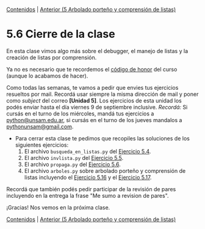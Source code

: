 [Contenidos](../Contenidos.md) \| [Anterior (5 Arbolado porteño y comprensión de listas)](05_Arboles2_LC.md)

# 5.6 Cierre de la clase

En esta clase vimos algo más sobre el debugger, el manejo de listas y la creación de listas por comprensión.

Ya no es necesario que te recordemos el [código de honor](../Codigo.md) del curso (aunque lo acabamos de hacer).

Como todas las semanas, te vamos a pedir que envies tus ejercicios resueltos por mail. Recordá usar siempre la misma dirección de mail y poner como *subject* del correo **[Unidad 5]**. Los ejercicios de esta unidad los podés enviar hasta el día viernes 9 de septiembre inclusive. *Recordá:* Si cursás en el turno de los miércoles, mandá tus ejercicios a python@unsam.edu.ar, si cursás en el turno de los jueves mandalos a pythonunsam@gmail.com.


* Para cerrar esta clase te pedimos que recopiles las soluciones de los siguientes ejercicios:
    1. El archivo `busqueda_en_listas.py` del [Ejercicio 5.4](../05_Listas/02_IteradoresLista.md#ejercicio-54-busqueda-de-maximo-y-minimo).
    2. El archivo `invlista.py` del [Ejercicio 5.5](../05_Listas/02_IteradoresLista.md#ejercicio-55-invertir-una-lista).
    3. El archivo `propaga.py` del [Ejercicio 5.6](../05_Listas/02_IteradoresLista.md#ejercicio-56-propagacion).
    4. El archivo `arboles.py` sobre arbolado porteño y comprensión de listas incluyendo el [Ejercicio 5.16](../05_Listas/05_Arboles2_LC.md#ejercicio-516-lista-de-altos-de-jacaranda) y el [Ejercicio 5.17](../05_Listas/05_Arboles2_LC.md#ejercicio-517-lista-de-altos-y-diametros-de-jacaranda).


Recordá que también podés pedir participar de la revisión de pares incluyendo en la entrega la frase "Me sumo a revision de pares".


¡Gracias! Nos vemos en la próxima clase.


[Contenidos](../Contenidos.md) \| [Anterior (5 Arbolado porteño y comprensión de listas)](05_Arboles2_LC.md)

